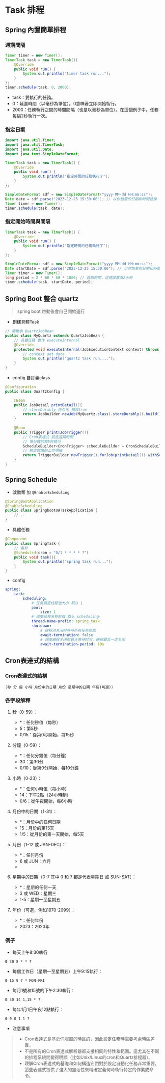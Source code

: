 # Task 排程

## Spring 內置簡單排程

### 週期間隔
```java
Timer timer = new Timer();
TimerTask task = new TimerTask(){
    @Override
    public void run() {
        System.out.println("timer task run...");
    }
};
timer.schedule(task, 0, 2000);
```
* task：要執行的任務。  
* 0：延遲時間（以毫秒為單位）。0意味著立即開始執行。  
* 2000：任務執行之間的時間間隔（也是以毫秒為單位）。在這個例子中，任務每隔2秒執行一次。  

### 指定日期

```java
import java.util.Timer;
import java.util.TimerTask;
import java.util.Date;
import java.text.SimpleDateFormat;

TimerTask task = new TimerTask() {
    @Override
    public void run() {
        System.out.println("指定時間的任務執行了");
    }
};

SimpleDateFormat sdf = new SimpleDateFormat("yyyy-MM-dd HH:mm:ss");
Date date = sdf.parse("2023-12-25 15:30:00"); // 以你想要的日期和時間替換
Timer timer = new Timer();
timer.schedule(task, date);
```
### 指定開始時間與間隔

```java
TimerTask task = new TimerTask() {
    @Override
    public void run() {
        System.out.println("指定時間的任務執行了");
    }
};

SimpleDateFormat sdf = new SimpleDateFormat("yyyy-MM-dd HH:mm:ss");
Date startDate = sdf.parse("2023-12-25 15:30:00"); // 以你想要的日期和時間替換
Timer timer = new Timer();
long period = 2 * 60 * 60 * 1000; // 週期時間，這裡設置為2小時
timer.schedule(task, startDate, period);
```

## Spring Boot 整合 quartz

> spring boot 啟動後會自己開始運行

* 創建具體Task

```java
// 需繼承 QuartzJobBean
public class MyQuartz extends QuartzJobBean {
    // 具體任務 實作 executeInternal
    @Override
    protected void executeInternal(JobExecutionContext context) throws JobExecutionException {
        // context set data
        System.out.println("quartz task run....");
    }
}
```

* config 自訂義class

```java
@Configuration
public class QuartzConfig {

    @Bean
    public JobDetail printDetail(){
        // storeDurably 持久化 預設true
        return JobBuilder.newJob(MyQuartz.class).storeDurably().build();
    } 
    
    @Bean
    public Trigger printTJobTrigger(){
        // Cron表達式 設定週期時間
        // 每分鐘的每5秒執行
        ScheduleBuilder<CronTrigger> scheduleBuilder = CronScheduleBuilder.cronSchedule("0/5 * * * * ?");
        // 綁定對應的工作明細
        return TriggerBuilder.newTrigger().forJob(printDetail()).withSchedule(scheduleBuilder).build();
    }
}
```

## Spring Schedule

* 啟動類 加 `@EnableScheduling`
```java
@SpringBootApplication
@EnableScheduling
public class Springboot09TaskApplication {
	// ...
}

```

* 具體任務

```java
@Component
public class SpringTask {
    // 每秒
    @Scheduled(cron = "0/1 * * * * ?")
    public void task(){
        System.out.println("spring task run...");
    }
}
```

* config

```yaml
spring:
    task:
        scheduling:
            # 任务调度线程池大小 默认 1
            pool:
                size: 1
            # 调度线程名称前缀 默认 scheduling-
            thread-name-prefix: spring_task_ 
            shutdown:
                # 線程池关闭时等待所有任务完成
                await-termination: false
                # 调度線程关闭前最大等待时间，确保最后一定关闭
                await-termination-period: 10s
```

## Cron表達式的結構

### Cron表達式的結構
```Text
(秒 分 鐘 小時 月份中的日期 月份 星期中的日期 年份(可選))
```
### 各字段解釋

1. 秒（0-59）：
   * *：任何秒值（每秒）
   * 5：第5秒
   * 0/15：從第0秒開始，每15秒
  
2. 分鐘（0-59）：
   * *：任何分鐘值（每分鐘）
   * 30：第30分
   * 0/10：從第0分開始，每10分鐘
1. 小時（0-23）：
   * *：任何小時值（每小時）
   * 14：下午2點（24小時制）
   * 0/6：從午夜開始，每6小時
 
1. 月份中的日期（1-31）：
   * *：月份中的任何日期
   * 15：月份的第15天
   * 1/5：從月份的第一天開始，每5天
1. 月份（1-12 或 JAN-DEC）：
   * *：任何月份
   * 6 或 JUN：六月
   * 
1. 星期中的日期（0-7 其中 0 和 7 都是代表星期日 或 SUN-SAT）：
   * *：星期的任何一天
   * 3 或 WED：星期三
   * 1-5：星期一至星期五

1. 年份（可選，例如1970-2099）：
   * *：任何年份
   * 2023：2023年

### 例子

* 每天上午8:30執行
```text
0 30 8 * * ?
```

* 每個工作日（星期一至星期五）上午9:15執行：
```text
0 15 9 ? * MON-FRI
```

* 每月1號和15號的下午2:30執行：
```text
0 30 14 1,15 * ?
```

* 每年1月1日午夜12點執行：
```text
0 0 0 1 1 ?
```
* 注意事項
> * Cron表達式是基於伺服器的時區的，因此設定任務時需要考慮時區差異。  
> * 不是所有的Cron表達式解析器都支援相同的特性和範圍。這尤其在不同的排程系統間變得明顯（比如Unix/Linux的cron和Quartz排程器）。  
> * 理解Cron表達式的基礎和如何構造它們對於設定自動化任務非常重要。這些表達式提供了強大的靈活性來精確定義何時執行特定的作業或命令。